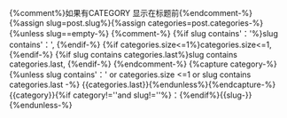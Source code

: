 {%comment%}如果有CATEGORY 显示在标题前{%endcomment-%}
{%assign slug=post.slug%}{%assign categories=post.categories-%}
{%unless slug==empty-%}
  {%comment-%}
    {%if slug contains'：'%}slug contains'：', {%endif-%}
    {%if categories.size<=1%}categories.size<=1, {%endif-%}
    {%if slug contains categories.last%}slug contains categories.last, {%endif-%}
  {%endcomment-%}
  {%capture category-%}
    {%unless slug contains'：' or categories.size <=1
      or slug contains categories.last -%}
      {{categories.last}}{%endunless%}{%endcapture-%}
  {{category}}{%if category!=''and slug!=''%}：{%endif%}{{slug-}}
{%endunless-%}
